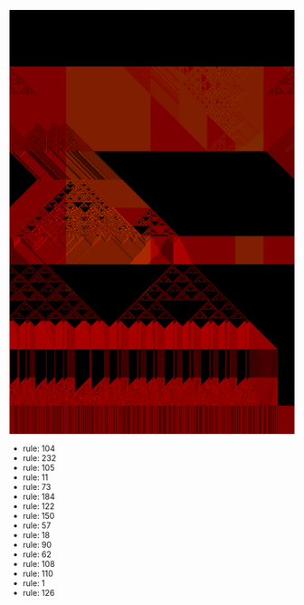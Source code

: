 ![photo](./output.png) 
 * rule: 104
* rule: 232
* rule: 105
* rule: 11
* rule: 73
* rule: 184
* rule: 122
* rule: 150
* rule: 57
* rule: 18
* rule: 90
* rule: 62
* rule: 108
* rule: 110
* rule: 1
* rule: 126

